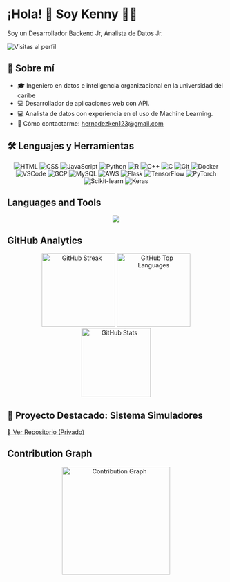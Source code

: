# ¡Hola! 👋 Soy Kenny 🧑‍💻
Soy un Desarrollador Backend Jr, Analista de Datos Jr.

![Visitas al perfil](https://komarev.com/ghpvc/?username=tuusuario&color=blue)

## 🚀 Sobre mí
- 🎓 Ingeniero en datos e inteligencia organizacional en la universidad del caribe
- 💻 Desarrollador de aplicaciones web con API.
- 💻 Analista de datos con experiencia en el uso de Machine Learning.
- 📩 Cómo contactarme: [hernadezken123@gmail.com](mailto:hernadezken123@gmail.com)

<h2>🛠️ Lenguajes y Herramientas</h2>

<div align="center">
    <img src="https://img.shields.io/badge/HTML-000000?style=for-the-badge&logo=html5" alt="HTML" />
    <img src="https://img.shields.io/badge/CSS-000000?style=for-the-badge&logo=css3" alt="CSS" />
    <img src="https://img.shields.io/badge/JavaScript-000000?style=for-the-badge&logo=javascript" alt="JavaScript" />
    <img src="https://img.shields.io/badge/Python-000000?style=for-the-badge&logo=python" alt="Python" />
    <img src="https://img.shields.io/badge/R-000000?style=for-the-badge&logo=r" alt="R" />
    <img src="https://img.shields.io/badge/C++-000000?style=for-the-badge&logo=c%2B%2B" alt="C++" />
    <img src="https://img.shields.io/badge/C-000000?style=for-the-badge&logo=c" alt="C" />
    <img src="https://img.shields.io/badge/Git-000000?style=for-the-badge&logo=git" alt="Git" />
    <img src="https://img.shields.io/badge/Docker-000000?style=for-the-badge&logo=docker" alt="Docker" />
    <img src="https://img.shields.io/badge/VSCode-000000?style=for-the-badge&logo=visualstudiocode" alt="VSCode" />
    <img src="https://img.shields.io/badge/GCP-000000?style=for-the-badge&logo=googlecloud" alt="GCP" />
    <img src="https://img.shields.io/badge/MySQL-000000?style=for-the-badge&logo=mysql" alt="MySQL" />
    <img src="https://img.shields.io/badge/AWS-000000?style=for-the-badge&logo=amazonaws" alt="AWS" />
    <img src="https://img.shields.io/badge/Flask-000000?style=for-the-badge&logo=flask" alt="Flask" />
    <img src="https://img.shields.io/badge/TensorFlow-000000?style=for-the-badge&logo=tensorflow" alt="TensorFlow" />
    <img src="https://img.shields.io/badge/PyTorch-000000?style=for-the-badge&logo=pytorch" alt="PyTorch" />
    <img src="https://img.shields.io/badge/Scikit-learn-000000?style=for-the-badge&logo=scikit-learn" alt="Scikit-learn" />
    <img src="https://img.shields.io/badge/Keras-000000?style=for-the-badge&logo=keras" alt="Keras" />
</div>

## Languages and Tools

<div align="center">
    <img src="https://skillicons.dev/icons?i=html,css,js,python,r,cpp,c,git,docker,vscode,gcp,mysql,aws,flask,tensorflow,pytorch,scikit-learn,keras" />
</div>

## GitHub Analytics

<p align="center" padding-bottom: "25px">
  <!-- GitHub Streak -->
  <picture>
    <source srcset="https://github-readme-streak-stats.herokuapp.com/?user=DarknessWolf64&theme=dark&background=000&sideLabels=ffffff&ring=0084FF&fire=0084FF&currStreakLabel=0084FF&sideNums=ffffff&currStreakNum=ffffff&dates=ffffff" media="(prefers-color-scheme: dark)" />
    <source srcset="https://github-readme-streak-stats.herokuapp.com/?user=DarknessWolf64&theme=default&background=fff&sideLabels=000&ring=0084FF&fire=0084ff&currStreakLabel=0084FF&sideNums=000&currStreakNum=000&dates=000" media="(prefers-color-scheme: light), (prefers-color-scheme: no-preference)" />
    <img height = "170em" src="https://github-readme-streak-stats.herokuapp.com/?user=DarknessWolf64&theme=default" alt="GitHub Streak" />
  </picture>

  <!-- GitHub Top Languages -->
  <picture>
    <source srcset="https://github-readme-stats.vercel.app/api/top-langs/?username=DarknessWolf64&layout=compact&title_color=0084ff&text_color=ffffff&bg_color=000&hide=jupyter%20notebook,c%2B%2B" media="(prefers-color-scheme: dark)" />
    <source srcset="https://github-readme-stats.vercel.app/api/top-langs/?username=DarknessWolf64&layout=compact&title_color=0084ff&text_color=000&bg_color=fff&hide=jupyter%20notebook,c%2B%2B" media="(prefers-color-scheme: light), (prefers-color-scheme: no-preference)" />
    <img height = "170em"  src="https://github-readme-stats.vercel.app/api/top-langs/?username=DarknessWolf64&layout=compact&theme=default" alt="GitHub Top Languages" />
  </picture>

  <!-- GitHub Stats -->
  <picture>
    <source srcset="https://github-readme-stats.vercel.app/api?username=DarknessWolf64&show_icons=true&title_color=0084ff&text_color=ffffff&bg_color=000&icon_color=0084ff" media="(prefers-color-scheme: dark)" />
    <source srcset="https://github-readme-stats.vercel.app/api?username=DarknessWolf64&show_icons=true&title_color=0084ff&text_color=000&bg_color=fff&icon_color=0084ff" media="(prefers-color-scheme: light), (prefers-color-scheme: no-preference)" />
    <img height = "160em"  src="https://github-readme-stats.vercel.app/api?username=DarknessWolf64&show_icons=true&theme=default" alt="GitHub Stats" />
  </picture>

  <!-- GitHub Repo -->
  <picture>
    <source srcset="https://github-readme-stats.vercel.app/api/pin/?username=DarknessWolf64&repo=quick-cyber-store&title_color=0084ff&text_color=ffffff&bg_color=000&icon_color=fff" media="(prefers-color-scheme: dark)" />
    <source srcset="https://github-readme-stats.vercel.app/api/pin/?username=DarknessWolf64&repo=quick-cyber-store&title_color=0084ff&text_color=000&bg_color=fff&icon_color=0084ff" media="(prefers-color-scheme: light), (prefers-color-scheme: no-preference)" />
  </picture>
</p>

## 🔗 Proyecto Destacado: Sistema Simuladores  
[🔗 Ver Repositorio (Privado)](https://github.com/DarknessWolf64/Sistema_Simuladores)


## Contribution Graph

<p align="center" padding-bottom: "20px">
  <!-- Contribution Graph -->
  <picture>
    <source srcset="https://github-readme-activity-graph.vercel.app/graph?username=DarknessWolf64&title_color=0084ff&text_color=ffffff&bg_color=000&line=0084ff&point=fff&color=fff&area=true&area_color=0098ff" media="(prefers-color-scheme: dark)" />
    <source srcset="https://github-readme-activity-graph.vercel.app/graph?username=DarknessWolf64&title_color=0084ff&text_color=000&bg_color=fff&line=0084ff&point=0060ff&color=000&area=true&area_color=0088ff" media="(prefers-color-scheme: light), (prefers-color-scheme: no-preference)" />
    <img height = "250em" src="https://github-readme-activity-graph.vercel.app/graph?username=DarknessWolf64&theme=default" alt="Contribution Graph" />
  </picture>
</p>

